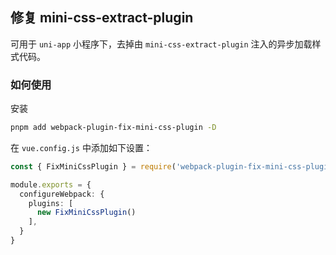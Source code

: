## 修复 mini-css-extract-plugin

可用于 `uni-app` 小程序下，去掉由 `mini-css-extract-plugin` 注入的异步加载样式代码。

### 如何使用

安装

```bash
pnpm add webpack-plugin-fix-mini-css-plugin -D
```

在 `vue.config.js` 中添加如下设置：

```ts
const { FixMiniCssPlugin } = require('webpack-plugin-fix-mini-css-plugin');

module.exports = {
  configureWebpack: {
    plugins: [
      new FixMiniCssPlugin()
    ],
  }
}
```

